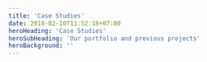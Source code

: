 ```yaml
---
title: 'Case Studies'
date: 2018-02-10T11:52:18+07:00
heroHeading: 'Case Studies'
heroSubHeading: 'Our portfolio and previous projects'
heroBackground: ''
---
```

